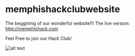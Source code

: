 # memphishackclubwebsite
The beggining of our wonderful website!!!
The live version:
http://memphishack.com

Feel Free to join our Hack Club!


![alt text](https://raw.githubusercontent.com/philip-hub/memphishackclubwebsite/main/code/images/enthusiasticbeingswanted.png)
